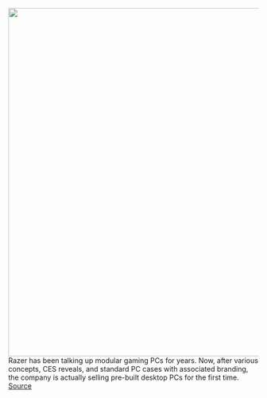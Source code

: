 <img src='https://cdn.vox-cdn.com/thumbor/rA6krNGu5UwVMbiugi8pCTt4grQ=/0x0:1500x1000/1200x800/filters:focal(630x380:870x620)/cdn.vox-cdn.com/uploads/chorus_image/image/68453429/https___hybrismediaprod.blob.core.windows.net_sys_master_phoenix_images_container_hc7_h73_9122164572190_Tomahawk_Gaming_Desktop_1500x1000_20201204_01.0.jpg' width='700px' /><br/>
Razer has been talking up modular gaming PCs for years. Now, after various concepts, CES reveals, and standard PC cases with associated branding, the company is actually selling pre-built desktop PCs for the first time.
<a href='https://www.theverge.com/2020/12/4/22151862/razer-tomahawk-modular-desktop-gaming-pc-available-price-specs'> Source <a/>
